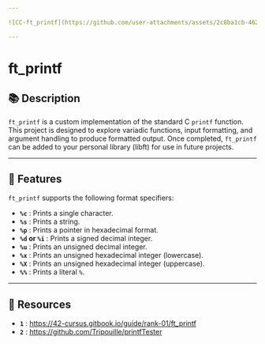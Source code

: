 ```yaml
---

![CC-ft_printf](https://github.com/user-attachments/assets/2c8ba1cb-4623-43e7-81f1-2f58ed8886f9)

---
```


# ft_printf

## 📚 Description

`ft_printf` is a custom implementation of the standard C `printf` function.
This project is designed to explore variadic functions, input formatting, and argument handling to produce formatted output.
Once completed, `ft_printf` can be added to your personal library (libft) for use in future projects.

---

## 🚀 Features

`ft_printf` supports the following format specifiers:

- **`%c`** : Prints a single character.
- **`%s`** : Prints a string.
- **`%p`** : Prints a pointer in hexadecimal format.
- **`%d` or `%i`** : Prints a signed decimal integer.
- **`%u`** : Prints an unsigned decimal integer.
- **`%x`** : Prints an unsigned hexadecimal integer (lowercase).
- **`%X`** : Prints an unsigned hexadecimal integer (uppercase).
- **`%%`** : Prints a literal `%`.

---

## 📝 Resources

- **`1`** : https://42-cursus.gitbook.io/guide/rank-01/ft_printf
- **`2`** : https://github.com/Tripouille/printfTester
